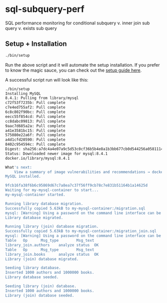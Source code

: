# sql-subquery-perf

SQL performance monitoring for conditional subquery v. inner join sub query v. exists sub query

## Setup + Installation

```sh
./bin/setup
```

Run the above script and it will automate the setup installation. If you prefer
to know the magic sauce, you can check out the [setup guide here](./SETUP.md).

A successful script run will look like this:

```sh
./bin/setup
Installing MySQL
8.4.1: Pulling from library/mysql
c72f53f7235b: Pull complete
c7e4ed755af2: Pull complete
6c8c802f90bc: Pull complete
eecc55f854cd: Pull complete
cc8dabc09813: Pull complete
9aac7d685a2a: Pull complete
a41e3581bc15: Pull complete
575080e22a6f: Pull complete
a4d1cfd20590: Pull complete
8402c954594c: Pull complete
Digest: sha256:a7dc4a4e07a9c5d53c0cf36b5b4e8a1b3bb677cb0d544256a0581114a93ddf0f
Status: Downloaded newer image for mysql:8.4.1
docker.io/library/mysql:8.4.1

What's next:
    View a summary of image vulnerabilities and recommendations → docker scout quickview mysql:8.4.1
MySQL installed.

9fcb16fa38f6b6c95869d67c7a8ea7c37f56ff9cb78c7e831b51164b1a14625d
Waiting for my-mysql-container to start...
my-mysql-container started.

Running library database migration.
Successfully copied 5.63kB to my-mysql-container:/migration.sql
mysql: [Warning] Using a password on the command line interface can be insecure.
Library database migrated.

Running library (join) database migration.
Successfully copied 5.63kB to my-mysql-container:/migration_join.sql
mysql: [Warning] Using a password on the command line interface can be insecure.
Table   Op      Msg_type        Msg_text
library_join.authors    analyze status  OK
Table   Op      Msg_type        Msg_text
library_join.books      analyze status  OK
Library (join) database migrated.

Seeding library database.
Inserted 1000 authors and 1000000 books.
Library database seeded.

Seeding library (join) database.
Inserted 1000 authors and 1000000 books.
Library (join) database seeded.
```
